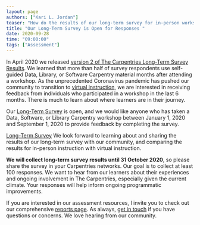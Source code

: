 ```yaml
---
layout: page
authors: ["Kari L. Jordan"]
teaser: "How do the results of our long-term survey for in-person workshops compare to virtual workshops? Let’s find out!"
title: "Our Long-Term Survey is Open for Responses "
date: 2020-09-28
time: "09:00:00"
tags: ["Assessment"]
---
```


In April 2020 we released [version 2 of The Carpentries Long-Term Survey Results](https://zenodo.org/record/3753528#.X3Ae3NZlA0o). We learned that more than half of survey respondents use self-guided Data, Library, or Software Carpentry material months after attending a workshop. As the unprecedented Coronavirus pandemic has pushed our community to transition to [virtual instruction](https://carpentries.org/online-workshop-recommendations/), we are interested in receiving feedback from individuals who participated in a workshop in the last 6 months. There is much to learn about where learners are in their journey.

Our [Long-Term Survey](https://carpentries.typeform.com/to/cUoZrl#slug=xxxxx) is open, and we would like anyone who has taken a Data, Software, or Library Carpentry workshop between January 1, 2020 and September 1, 2020 to provide feedback by completing the survey.

[Long-Term Survey](https://carpentries.typeform.com/to/cUoZrl#slug=xxxxx)
We look forward to learning about and sharing the results of our long-term survey with our community, and comparing the results for in-person instruction with virtual instruction.

__We will collect long-term survey results until 31 October 2020__, so please share the survey in your Carpentries networks. Our goal is to collect at least 100 responses. We want to hear from our learners about their experiences and ongoing involvement in The Carpentries, especially given the current climate. Your responses will help inform ongoing programmatic improvements.

If you are interested in our assessment resources, I invite you to check out our comprehensive [reports page](https://carpentries.org/reports/). As always, [get in touch](mailto:team@carpentries.org) if you have questions or concerns. We love hearing from our community.
